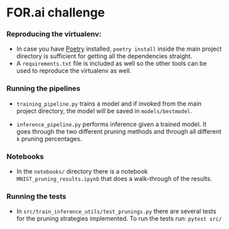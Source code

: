 # FOR.ai challenge

### Reproducing the virtualenv:

- In case you have [Poetry](https://github.com/sdispater/poetry) installed,
`poetry install` inside the main project directory is sufficient for getting
all the dependencies straight.
- A `requirements.txt` file is included as well so the other tools can be used
to reproduce the virtualenv as well.


### Running the pipelines

- `training_pipeline.py` trains a model and if invoked from the main project
directory, the model will be saved in `models/bestmodel`.

- `inference_pipeline.py` performs inference given a trained model. It goes through
the two different pruning methods and through all different `k` pruning percentages.

### Notebooks

- In the `notebooks/` directory there is a notebook `MNIST_pruning_results.ipynb`
that does a walk-through of the results.


### Running the tests
- In `src/train_inference_utils/test_prunings.py` there are several tests for the
pruning strategies implemented. To run the tests run: `pytest src/`